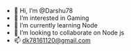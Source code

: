 - 👋 Hi, I’m @Darshu78
- 👀 I’m interested in Gaming
- 🌱 I’m currently learning Node
- 💞️ I’m looking to collaborate on Node js
- 📫 dk78161120@gmail.com

<!---
Darshu78/Darshu78 is a ✨ special ✨ repository because its `README.md` (this file) appears on your GitHub profile.
You can click the Preview link to take a look at your changes.
--->
